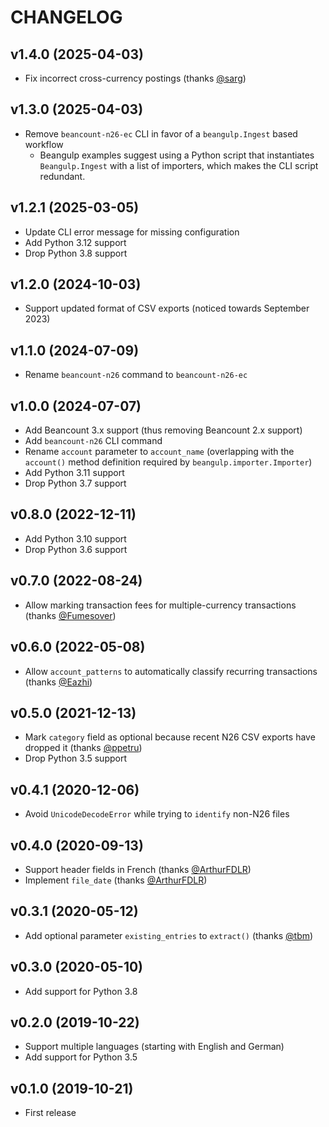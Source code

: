 # CHANGELOG

## v1.4.0 (2025-04-03)
- Fix incorrect cross-currency postings (thanks [@sarg])

## v1.3.0 (2025-04-03)

- Remove `beancount-n26-ec` CLI in favor of a `beangulp.Ingest` based workflow
  - Beangulp examples suggest using a Python script that instantiates `Beangulp.Ingest`
    with a list of importers, which makes the CLI script redundant.

## v1.2.1 (2025-03-05)

- Update CLI error message for missing configuration
- Add Python 3.12 support
- Drop Python 3.8 support

## v1.2.0 (2024-10-03)

- Support updated format of CSV exports (noticed towards September 2023)

## v1.1.0 (2024-07-09)

- Rename `beancount-n26` command to `beancount-n26-ec`

## v1.0.0 (2024-07-07)

- Add Beancount 3.x support (thus removing Beancount 2.x support)
- Add `beancount-n26` CLI command
- Rename `account` parameter to `account_name` (overlapping with the `account()` method
  definition required by `beangulp.importer.Importer`)
- Add Python 3.11 support
- Drop Python 3.7 support

## v0.8.0 (2022-12-11)

- Add Python 3.10 support
- Drop Python 3.6 support

## v0.7.0 (2022-08-24)

- Allow marking transaction fees for multiple-currency transactions
  (thanks [@Fumesover])

## v0.6.0 (2022-05-08)

- Allow `account_patterns` to automatically classify recurring transactions
  (thanks [@Eazhi])

## v0.5.0 (2021-12-13)

- Mark `category` field as optional because recent N26 CSV exports have dropped
  it (thanks [@ppetru])
- Drop Python 3.5 support

## v0.4.1 (2020-12-06)

- Avoid `UnicodeDecodeError` while trying to `identify` non-N26 files

## v0.4.0 (2020-09-13)

- Support header fields in French (thanks [@ArthurFDLR])
- Implement `file_date` (thanks [@ArthurFDLR])

## v0.3.1 (2020-05-12)

- Add optional parameter `existing_entries` to `extract()` (thanks [@tbm])

## v0.3.0 (2020-05-10)

- Add support for Python 3.8

## v0.2.0 (2019-10-22)

- Support multiple languages (starting with English and German)
- Add support for Python 3.5

## v0.1.0 (2019-10-21)

- First release

[@ArthurFDLR]: https://github.com/ArthurFDLR
[@Eazhi]: https://github.com/Eazhi
[@Fumesover]: https://github.com/Fumesover
[@ppetru]: https://github.com/ppetru
[@sarg]: https://github.com/sarg
[@tbm]: https://github.com/tbm
